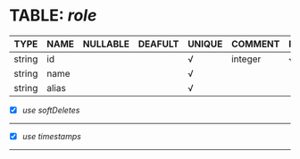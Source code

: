 TABLE: *role*
===
| TYPE | NAME | NULLABLE | DEAFULT | UNIQUE | COMMENT | PRIMARY |
| ---- | ---- | -------- | ------- | ------ | ------- | ------- |
| string | id |          |         | &radic; | integer | &radic; |
| string | name |        |         | &radic; |         |         |
| string | alias |       |         | &radic; |         |         |

- [x]  *use softDeletes*
---
- [x]  *use timestamps*
---